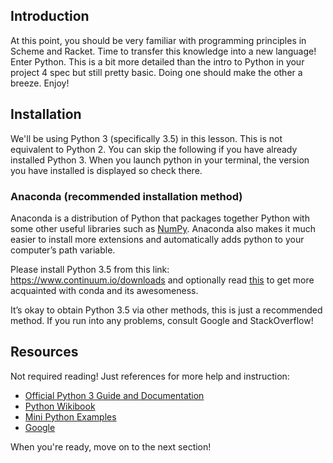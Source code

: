 ## Introduction
At this point, you should be very familiar with programming principles in Scheme and Racket. 
Time to transfer this knowledge into a new language! Enter Python. This is a bit more detailed than the intro to Python in your project 4 spec but still pretty basic. Doing one should make the other a breeze. Enjoy!

## Installation
We'll be using Python 3 (specifically 3.5) in this lesson. This is not equivalent to Python 2. You can skip the following if you have already installed Python 3. When you launch python in your terminal, the version you have installed is displayed so check there.

### Anaconda (recommended installation method)
Anaconda is a distribution of Python that packages together Python with some other useful libraries such as [NumPy](https://en.wikipedia.org/wiki/NumPy). Anaconda also makes it much easier to install more extensions and automatically adds python to your computer’s path variable.

Please install Python 3.5 from this link: https://www.continuum.io/downloads and optionally read [this](http://conda.pydata.org/docs/py2or3.html) to get more acquainted with conda and its awesomeness.

It’s okay to obtain Python 3.5 via other methods, this is just a recommended method. If you run into any problems, consult Google and StackOverflow!

## Resources

Not required reading! Just references for more help and instruction:

  * [Official Python 3 Guide and Documentation](https://docs.python.org/3/tutorial/index.html)
  * [Python Wikibook](https://en.wikibooks.org/wiki/Python_Programming)
  * [Mini Python Examples](https://wiki.python.org/moin/SimplePrograms)
  * [Google](https://google.com)

When you're ready, move on to the next section!